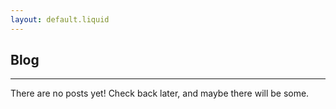 ```yaml
---
layout: default.liquid
---
```


## Blog

<!-- Also available in [RSS](rss.xml). -->

---

There are no posts yet! Check back later, and maybe there will be some.

<!--
{% for post in collections.posts.pages %}
* [{{post.title}}]({{post.permalink}})
{% endfor %}
-->
